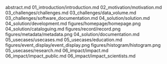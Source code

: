 abstract.md
01_introduction/introduction.md
02_motivation/motivation.md
03_challenges/challenges.md
03_challenges/data_volume.md
03_challenges/software_documentation.md
04_solution/solution.md
04_solution/development.md
figures/homepage/homepage.png
04_solution/cataloguing.md
figures/record/record.png
figures/metadata/metadata.png
04_solution/documentation.md
05_usecases/usecases.md
05_usecases/education.md
figures/event_display/event_display.png
figures/histogram/histogram.png
05_usecases/research.md
06_impact/impact.md
06_impact/impact_public.md
06_impact/impact_scientists.md
